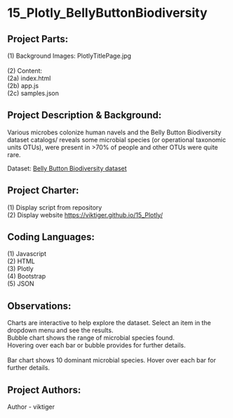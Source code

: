 # 15_Plotly_BellyButtonBiodiversity

## **Project Parts:**
(1) Background Images: PlotlyTitlePage.jpg\
\
(2) Content:\
(2a) index.html\
(2b) app.js\
(2c) samples.json

## **Project Description & Background:**
Various microbes colonize human navels and the Belly Button Biodiversity dataset catalogs/ reveals some microbial species (or operational taxonomic units OTUs), were present in >70% of people and other OTUs were quite rare.

Dataset: [Belly Button Biodiversity dataset](http://robdunnlab.com/projects/belly-button-biodiversity/)

## **Project Charter:**
(1) Display script from repository\
(2) Display website https://viktiger.github.io/15_Plotly/

## **Coding Languages:**
(1) Javascript\
(2) HTML\
(3) Plotly\
(4) Bootstrap\
(5) JSON

## **Observations:**
Charts are interactive to help explore the dataset. Select an item in the dropdown menu and see the results.
\
Bubble chart shows the range of microbial species found. \
Hovering over each bar or bubble provides for further details. \
\
Bar chart shows 10 dominant microbial species. Hover over each bar for further details.

## **Project Authors:**
Author - viktiger
